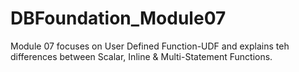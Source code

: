 # DBFoundation_Module07
Module 07 focuses on User Defined Function-UDF and explains teh differences between Scalar, Inline &amp; Multi-Statement Functions.
